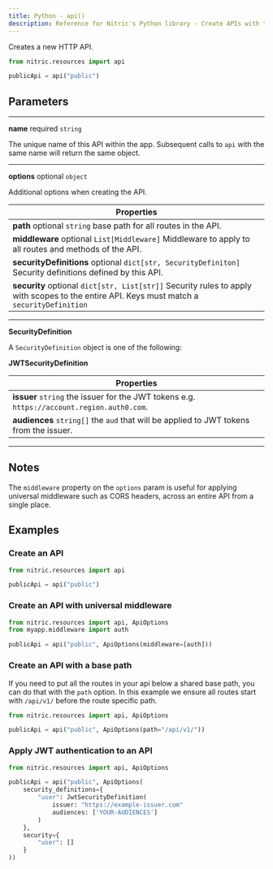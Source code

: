 ```yaml
---
title: Python - api()
description: Reference for Nitric's Python library - Create APIs with the Nitric Python SDK.
---
```


Creates a new HTTP API.

```python
from nitric.resources import api

publicApi = api("public")
```

## Parameters

---

**name** required `string`

The unique name of this API within the app. Subsequent calls to `api` with the same name will return the same object.

---

**options** optional `object`

Additional options when creating the API.

| Properties                                                                                                                                 |
| ------------------------------------------------------------------------------------------------------------------------------------------ |
| **path** optional `string` base path for all routes in the API.                                                                            |
| **middleware** optional `List[Middleware]` Middleware to apply to all routes and methods of the API.                                       |
| **securityDefinitions** optional `dict[str, SecurityDefiniton]` Security definitions defined by this API.                                  |
| **security** optional `dict[str, List[str]]` Security rules to apply with scopes to the entire API. Keys must match a `securityDefinition` |

---

**SecurityDefinition**

A `SecurityDefinition` object is one of the following:

**JWTSecurityDefinition**

| Properties                                                                                 |
| ------------------------------------------------------------------------------------------ |
| **issuer** `string` the issuer for the JWT tokens e.g. `https://account.region.auth0.com`. |
| **audiences** `string[]` the `aud` that will be applied to JWT tokens from the issuer.     |

---

## Notes

The `middleware` property on the `options` param is useful for applying universal middleware such as CORS headers, across an entire API from a single place.

## Examples

### Create an API

```python
from nitric.resources import api

publicApi = api("public")
```

### Create an API with universal middleware

```python
from nitric.resources import api, ApiOptions
from myapp.middleware import auth

publicApi = api("public", ApiOptions(middleware=[auth]))
```

### Create an API with a base path

If you need to put all the routes in your api below a shared base path, you can do that with the `path` option. In this example we ensure all routes start with `/api/v1/` before the route specific path.

```python
from nitric.resources import api, ApiOptions

publicApi = api("public", ApiOptions(path="/api/v1/"))
```

### Apply JWT authentication to an API

```python
from nitric.resources import api, ApiOptions

publicApi = api("public", ApiOptions(
    security_definitions={
        "user": JwtSecurityDefinition(
            issuer: "https://example-issuer.com"
            audiences: ['YOUR-AUDIENCES']
        )
    },
    security={
        "user": []
    }
))
```

